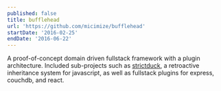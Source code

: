 ```yaml
---
published: false
title: bufflehead
url: 'https://github.com/micimize/bufflehead'
startDate: '2016-02-25'
endDate: '2016-06-22'
---
```

A proof-of-concept domain driven fullstack framework with a plugin architecture. Included sub-projects such as [strictduck](https://github.com/strictduck/strictduck), a retroactive inheritance system for javascript, as well as fullstack plugins for express, couchdb, and react.
